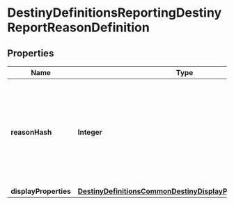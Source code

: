 
# DestinyDefinitionsReportingDestinyReportReasonDefinition

## Properties
Name | Type | Description | Notes
------------ | ------------- | ------------- | -------------
**reasonHash** | **Integer** | The identifier for the reason: they are only guaranteed unique under the Category in which they are found. |  [optional]
**displayProperties** | [**DestinyDefinitionsCommonDestinyDisplayPropertiesDefinition**](DestinyDefinitionsCommonDestinyDisplayPropertiesDefinition.md) |  |  [optional]



